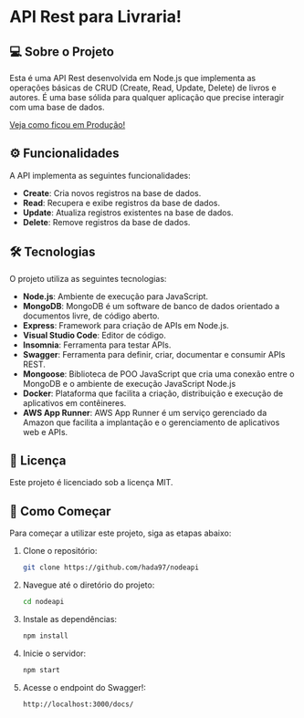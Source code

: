 # API Rest para Livraria!

## 💻 Sobre o Projeto

Esta é uma API Rest desenvolvida em Node.js que implementa as operações básicas de CRUD (Create, Read, Update, Delete) de livros e autores. É uma base sólida para qualquer aplicação que precise interagir com uma base de dados.

[Veja como ficou em Produção!](https://nodeapi-2-vd88.onrender.com/docs/)

## ⚙️ Funcionalidades

A API implementa as seguintes funcionalidades:
- **Create**: Cria novos registros na base de dados.
- **Read**: Recupera e exibe registros da base de dados.
- **Update**: Atualiza registros existentes na base de dados.
- **Delete**: Remove registros da base de dados.

## 🛠 Tecnologias

O projeto utiliza as seguintes tecnologias:
- **Node.js**: Ambiente de execução para JavaScript.
- **MongoDB**: MongoDB é um software de banco de dados orientado a documentos livre, de código aberto.
- **Express**: Framework para criação de APIs em Node.js.
- **Visual Studio Code**: Editor de código.
- **Insomnia**: Ferramenta para testar APIs.
- **Swagger**: Ferramenta para definir, criar, documentar e consumir APIs REST.
- **Mongoose**: Biblioteca de POO JavaScript que cria uma conexão entre o MongoDB e o ambiente de execução JavaScript Node.js
- **Docker**:  Plataforma que facilita a criação, distribuição e execução de aplicativos em contêineres.
- **AWS App Runner**: AWS App Runner é um serviço gerenciado da Amazon que facilita a implantação e o gerenciamento de aplicativos web e APIs.


## 📝 Licença

Este projeto é licenciado sob a licença MIT.

## 🚀 Como Começar

Para começar a utilizar este projeto, siga as etapas abaixo:

1. Clone o repositório:
    ```bash
    git clone https://github.com/hada97/nodeapi
    ```
2. Navegue até o diretório do projeto:
    ```bash
    cd nodeapi
    ```
3. Instale as dependências:
    ```bash
    npm install
    ```
4. Inicie o servidor:
    ```bash
    npm start
    ```

5. Acesse o endpoint do Swagger!:
    ```bash
    http://localhost:3000/docs/
    ```

